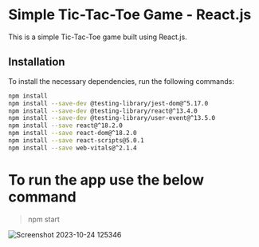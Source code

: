 # Simple Tic-Tac-Toe Game - React.js

This is a simple Tic-Tac-Toe game built using React.js.

## Installation

To install the necessary dependencies, run the following commands:

```bash
npm install
npm install --save-dev @testing-library/jest-dom@^5.17.0
npm install --save-dev @testing-library/react@^13.4.0
npm install --save-dev @testing-library/user-event@^13.5.0
npm install --save react@^18.2.0
npm install --save react-dom@^18.2.0
npm install --save react-scripts@5.0.1
npm install --save web-vitals@^2.1.4
```


# To run the app use the below command

>npm start

![Screenshot 2023-10-24 125346](https://github.com/reshniVisionX/Simple_tic-tac-toe-Game---React-js/assets/138602610/0b2beb15-6ef5-413f-9ec7-b474d7795af5)

